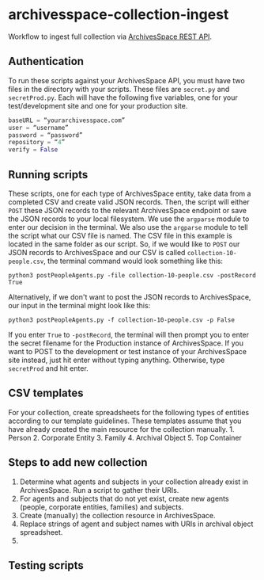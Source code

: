 # archivesspace-collection-ingest
 Workflow to ingest full collection via [ArchivesSpace REST API](https://archivesspace.github.io/archivesspace/api/#archivesspace-rest-api).


## Authentication

To run these scripts against your ArchivesSpace API, you must have two files in the directory with your scripts. These files are `secret.py` and `secretProd.py`. Each will have the following five variables, one for your test/development site and one for your production site.

```python
baseURL = “yourarchivesspace.com”
user = “username”
password = “password”
repository = “4”
verify = False
```

## Running scripts

These scripts, one for each type of ArchivesSpace entity, take data from a completed CSV and create valid JSON records. Then, the script will either `POST` these JSON records to the relevant ArchivesSpace endpoint or save the JSON records to your local filesystem. We use the `argparse` module to enter our decision in the terminal. We also use the `argparse` module to tell the script what our CSV file is named. The CSV file in this example is located in the same folder as our script. So, if we would like to `POST` our JSON records to ArchivesSpace and our CSV is called `collection-10-people.csv`, the terminal command would look something like this:

```
python3 postPeopleAgents.py -file collection-10-people.csv -postRecord True
```

Alternatively, if we don't want to post the JSON records to ArchivesSpace, our input in the terminal might look like this:

```
python3 postPeopleAgents.py -f collection-10-people.csv -p False
```

If you enter `True` to `-postRecord`, the terminal will then prompt you to enter the secret filename for the Production instance of ArchivesSpace. If you want to POST to the development or test instance of your ArchivesSpace site instead, just hit enter without typing anything. Otherwise, type `secretProd` and hit enter.

## CSV templates
For your collection, create spreadsheets for the following types of entities according to our template guidelines. These templates assume that you have already created the main resource for the collection manually.
    1. Person
    2. Corporate Entity
    3. Family
    4. Archival Object
    5. Top Container

## Steps to add new collection

1. Determine what agents and subjects in your collection already exist in ArchivesSpace. Run a script to gather their URIs.
2. For agents and subjects that do not yet exist, create new agents (people, corporate entities, families) and subjects.
3. Create (manually) the collection resource in ArchivesSpace.
4. Replace strings of agent and subject names with URIs in archival object spreadsheet.
5. 

## Testing scripts